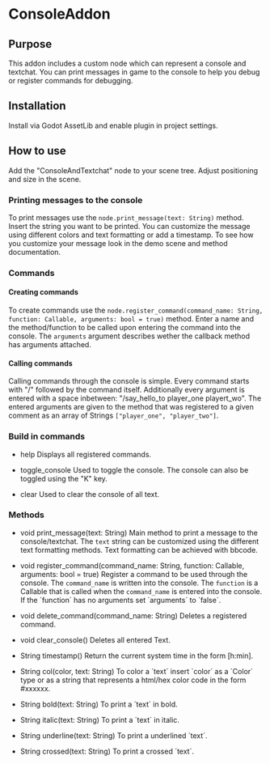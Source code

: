 # ConsoleAddon
 
## Purpose

This addon includes a custom node which can represent a console and textchat. 
You can print messages in game to the console to help you debug or register commands for debugging.

## Installation

Install via Godot AssetLib and enable plugin in project settings.

## How to use

Add the "ConsoleAndTextchat" node to your scene tree. Adjust positioning and size in the scene.

### Printing messages to the console 

To print messages use the `node.print_message(text: String)` method. Insert the string you want to be printed.
You can customize the message using different colors and text formatting or add a timestamp. To see how you 
customize your message look in the demo scene and method documentation.

### Commands

#### Creating commands

To create commands use the `node.register_command(command_name: String, function: Callable, arguments: bool = true)` method.
Enter a name and the method/function to be called upon entering the command into the console. The `arguments` argument describes
wether the callback method has arguments attached. 

#### Calling commands

Calling commands through the console is simple. Every command starts with "/" followed by the command itself. 
Additionally every argument is entered with a space inbetween: "/say_hello_to player_one playert_wo".
The entered arguments are given to the method that was registered to a given comment as an array of Strings `["player_one", "player_two"]`.

### Build in commands

* help 
	Displays all registered commands.

* toggle_console
	Used to toggle the console. The console can also be toggled using the "K" key.

* clear
	Used to clear the console of all text.

### Methods

* void		print_message(text: String)
	Main method to print a message to the console/textchat. The `text` string can be customized using the different text formatting methods.
	Text formatting can be achieved with bbcode.
	
* void		register_command(command_name: String, function: Callable, arguments: bool = true)
	Register a command to be used through the console. The `command_name` is written into the console.
	The `function` is a Callable that is called when the `command_name` is entered into the console.
	If the ´function´ has no arguments set ´arguments´ to ´false´.

* void		delete_command(command_name: String)
	Deletes a registered command.

* void		clear_console()
	Deletes all entered Text.

* String	timestamp()
	Return the current system time in the form [h:min].

* String	col(color, text: String)
	To color a ´text´ insert ´color´ as a ´Color´ type or as a string that represents a html/hex color code in the form #xxxxxx.

* String	bold(text: String)
	To print a ´text´ in bold.

* String	italic(text: String)
	To print a ´text´ in italic.

* String	underline(text: String)
	To print a underlined ´text´.

* String	crossed(text: String)
	To print a crossed ´text´. 
